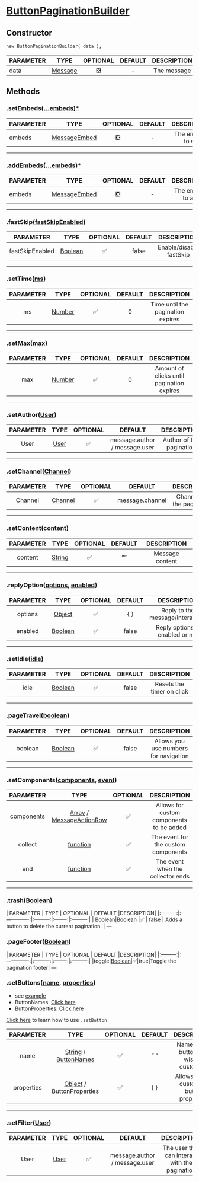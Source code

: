 <h1 id="buttonpaginationbuilder"><ins>ButtonPaginationBuilder</ins></h1>
<h2 id="constructor">Constructor</h2>
<div class="language-js highlighter-rouge"><div class="highlight"><pre class="highlight"><code><span class="k">new</span> <span class="nx">ButtonPaginationBuilder</span><span class="p">(</span> <span class="nx">data</span> <span class="p">);</span>
</code></pre></div></div>
<table>
  <thead>
    <tr>
      <th>PARAMETER</th>
      <th>TYPE</th>
      <th style="text-align: center">OPTIONAL</th>
      <th style="text-align: center">DEFAULT</th>
      <th style="text-align: center">DESCRIPTION</th>
    </tr>
  </thead>
  <tbody>
    <tr>
      <td>data</td>
      <td><a href="">Message</a></td>
      <td style="text-align: center">❎</td>
      <td style="text-align: center">-</td>
      <td style="text-align: center">The message</td>
    </tr>
  </tbody>
</table>

<h2 id="methods">Methods</h2>

<h3 id="setembedsembeds">.setEmbeds(<a href="">…embeds</a>)<a href="">*</a></h3>
<table>
  <thead>
    <tr>
      <th>PARAMETER</th>
      <th>TYPE</th>
      <th style="text-align: center">OPTIONAL</th>
      <th style="text-align: center">DEFAULT</th>
      <th style="text-align: center">DESCRIPTION</th>
    </tr>
  </thead>
  <tbody>
    <tr>
      <td>embeds</td>
      <td><a href="">MessageEmbed</a></td>
      <td style="text-align: center">❎</td>
      <td style="text-align: center">-</td>
      <td style="text-align: center">The embeds to set</td>
    </tr>
  </tbody>
</table>

<hr />

<h3 id="addembedsembeds">.addEmbeds(<a href="">…embeds</a>)<a href="">*</a></h3>
<table>
  <thead>
    <tr>
      <th>PARAMETER</th>
      <th>TYPE</th>
      <th style="text-align: center">OPTIONAL</th>
      <th style="text-align: center">DEFAULT</th>
      <th style="text-align: center">DESCRIPTION</th>
    </tr>
  </thead>
  <tbody>
    <tr>
      <td>embeds</td>
      <td><a href="">MessageEmbed</a></td>
      <td style="text-align: center">❎</td>
      <td style="text-align: center">-</td>
      <td style="text-align: center">The embeds to add</td>
    </tr>
  </tbody>
</table>

<hr />

<h3 id="fastskipfastskipenabled">.fastSkip(<a href="">fastSkipEnabled</a>)</h3>

<table>
  <thead>
    <tr>
      <th>PARAMETER</th>
      <th>TYPE</th>
      <th style="text-align: center">OPTIONAL</th>
      <th style="text-align: center">DEFAULT</th>
      <th style="text-align: center">DESCRIPTION</th>
    </tr>
  </thead>
  <tbody>
    <tr>
      <td>fastSkipEnabled</td>
      <td><a href="">Boolean</a></td>
      <td style="text-align: center">✅</td>
      <td style="text-align: center">false</td>
      <td style="text-align: center">Enable/disable fastSkip</td>
    </tr>
  </tbody>
</table>

<hr />

<h3 id="settimems">.setTime(<a href="">ms</a>)</h3>

<table>
  <thead>
    <tr>
      <th style="text-align: center">PARAMETER</th>
      <th style="text-align: center">TYPE</th>
      <th style="text-align: center">OPTIONAL</th>
      <th style="text-align: center">DEFAULT</th>
      <th style="text-align: center">DESCRIPTION</th>
    </tr>
  </thead>
  <tbody>
    <tr>
      <td style="text-align: center">ms</td>
      <td style="text-align: center"><a href="">Number</a></td>
      <td style="text-align: center">✅</td>
      <td style="text-align: center">0</td>
      <td style="text-align: center">Time until the pagination expires</td>
    </tr>
  </tbody>
</table>

<hr />

<h3 id="setmaxmax">.setMax(<a href="">max</a>)</h3>

<table>
  <thead>
    <tr>
      <th style="text-align: center">PARAMETER</th>
      <th style="text-align: center">TYPE</th>
      <th style="text-align: center">OPTIONAL</th>
      <th style="text-align: center">DEFAULT</th>
      <th style="text-align: center">DESCRIPTION</th>
    </tr>
  </thead>
  <tbody>
    <tr>
      <td style="text-align: center">max</td>
      <td style="text-align: center"><a href="">Number</a></td>
      <td style="text-align: center">✅</td>
      <td style="text-align: center">0</td>
      <td style="text-align: center">Amount of clicks until pagination expires</td>
    </tr>
  </tbody>
</table>

<hr />

<h3 id="setauthoruser">.setAuthor(<a href="https://discord.com/developers/docs/resources/user">User</a>)</h3>

<table>
  <thead>
    <tr>
      <th style="text-align: center">PARAMETER</th>
      <th style="text-align: center">TYPE</th>
      <th style="text-align: center">OPTIONAL</th>
      <th style="text-align: center">DEFAULT</th>
      <th style="text-align: center">DESCRIPTION</th>
    </tr>
  </thead>
  <tbody>
    <tr>
      <td style="text-align: center">User</td>
      <td style="text-align: center"><a href="https://discord.com/developers/docs/resources/user">User</a></td>
      <td style="text-align: center">✅</td>
      <td style="text-align: center">message.author / message.user</td>
      <td style="text-align: center">Author of the pagination</td>
    </tr>
  </tbody>
</table>

<hr />

<h3 id="setchannelchannel">.setChannel(<a href="https://discord.com/developers/docs/resources/channel">Channel</a>)</h3>

<table>
  <thead>
    <tr>
      <th style="text-align: center">PARAMETER</th>
      <th style="text-align: center">TYPE</th>
      <th style="text-align: center">OPTIONAL</th>
      <th style="text-align: center">DEFAULT</th>
      <th style="text-align: center">DESCRIPTION</th>
    </tr>
  </thead>
  <tbody>
    <tr>
      <td style="text-align: center">Channel</td>
      <td style="text-align: center"><a href="https://discord.com/developers/docs/resources/channel">Channel</a></td>
      <td style="text-align: center">✅</td>
      <td style="text-align: center">message.channel</td>
      <td style="text-align: center">Channel for the pagination</td>
    </tr>
  </tbody>
</table>

<hr />

<h3 id="setcontentcontent">.setContent(<a href="">content</a>)</h3>

<table>
  <thead>
    <tr>
      <th style="text-align: center">PARAMETER</th>
      <th style="text-align: center">TYPE</th>
      <th style="text-align: center">OPTIONAL</th>
      <th style="text-align: center">DEFAULT</th>
      <th style="text-align: center">DESCRIPTION</th>
    </tr>
  </thead>
  <tbody>
    <tr>
      <td style="text-align: center">content</td>
      <td style="text-align: center"><a href="">String</a></td>
      <td style="text-align: center">✅</td>
      <td style="text-align: center">””</td>
      <td style="text-align: center">Message content</td>
    </tr>
  </tbody>
</table>

<hr />

<h3 id="replyoptionoptions-enabled">.replyOption(<a href="">options</a>, <a href="">enabled</a>)</h3>

<table>
  <thead>
    <tr>
      <th style="text-align: center">PARAMETER</th>
      <th style="text-align: center">TYPE</th>
      <th style="text-align: center">OPTIONAL</th>
      <th style="text-align: center">DEFAULT</th>
      <th style="text-align: center">DESCRIPTION</th>
    </tr>
  </thead>
  <tbody>
    <tr>
      <td style="text-align: center">options</td>
      <td style="text-align: center"><a href="">Object</a></td>
      <td style="text-align: center">✅</td>
      <td style="text-align: center">{ }</td>
      <td style="text-align: center">Reply to the message/interaction</td>
    </tr>
    <tr>
      <td style="text-align: center">enabled</td>
      <td style="text-align: center"><a href="">Boolean</a></td>
      <td style="text-align: center">✅</td>
      <td style="text-align: center">false</td>
      <td style="text-align: center">Reply options is enabled or not</td>
    </tr>
  </tbody>
</table>

<hr />
<h3 id="setidleidle">.setIdle(<a href="">idle</a>)</h3>

<table>
  <thead>
    <tr>
      <th style="text-align: center">PARAMETER</th>
      <th style="text-align: center">TYPE</th>
      <th style="text-align: center">OPTIONAL</th>
      <th style="text-align: center">DEFAULT</th>
      <th style="text-align: center">DESCRIPTION</th>
    </tr>
  </thead>
  <tbody>
    <tr>
      <td style="text-align: center">idle</td>
      <td style="text-align: center"><a href="">Boolean</a></td>
      <td style="text-align: center">✅</td>
      <td style="text-align: center">false</td>
      <td style="text-align: center">Resets the timer on click</td>
    </tr>
  </tbody>
</table>

<hr />

<h3 id="pagetravelboolean">.pageTravel(<a href="">boolean</a>)</h3>

<table>
  <thead>
    <tr>
      <th style="text-align: center">PARAMETER</th>
      <th style="text-align: center">TYPE</th>
      <th style="text-align: center">OPTIONAL</th>
      <th style="text-align: center">DEFAULT</th>
      <th style="text-align: center">DESCRIPTION</th>
    </tr>
  </thead>
  <tbody>
    <tr>
      <td style="text-align: center">boolean</td>
      <td style="text-align: center"><a href="">Boolean</a></td>
      <td style="text-align: center">✅</td>
      <td style="text-align: center">false</td>
      <td style="text-align: center">Allows you use numbers for navigation</td>
    </tr>
  </tbody>
</table>

<hr />

<h3 id="setcomponentscomponents-event">.setComponents(<a href="">components</a>, <a href="">event</a>)</h3>

<table>
  <thead>
    <tr>
      <th style="text-align: center">PARAMETER</th>
      <th style="text-align: center">TYPE</th>
      <th style="text-align: center">OPTIONAL</th>
      <th style="text-align: center">DESCRIPTION</th>
    </tr>
  </thead>
  <tbody>
    <tr>
      <td style="text-align: center">components</td>
      <td style="text-align: center"><a href="">Array</a> / <a href="https://discord.js.org/#/docs/discord.js/stable/class/MessageActionRow">MessageActionRow</a></td>
      <td style="text-align: center">✅</td>
      <td style="text-align: center">Allows for custom components to be added</td>
    </tr>
    <tr>
      <td style="text-align: center">collect</td>
      <td style="text-align: center"><a href="">function</a></td>
      <td style="text-align: center">✅</td>
      <td style="text-align: center">The event for the custom components</td>
    </tr>
    <tr>
      <td style="text-align: center">end</td>
      <td style="text-align: center"><a href="">function</a></td>
      <td style="text-align: center">✅</td>
      <td style="text-align: center">The event when the collector ends</td>
    </tr>
  </tbody>
</table>

<hr />

<h3 id="trashboolean">.trash(<a href="">Boolean</a>)</h3>

<p>| PARAMETER   |      TYPE  |  OPTIONAL  | DEFAULT |DESCRIPTION|
|:———:|:————-:|:———:|:——-:|:———:|
|    Boolean|<a href="">Boolean</a>   |✅          |   false  |  Adds a button to delete the current pagination.  |
—</p>
<h3 id="pagefooterboolean">.pageFooter(<a href="">Boolean</a>)</h3>
<p>| PARAMETER   |      TYPE  |  OPTIONAL  | DEFAULT |DESCRIPTION|
|:———:|:————-:|:———:|:——-:|:———:|
|toggle|<a href="">Boolean</a>|✅|true|Toggle the pagination footer|
—</p>

<h3 id="setbuttonsname-properties">.setButtons(<a href="">name</a>, <a href="">properties</a>)</h3>
<ul>
  <li>see <a href="https://github.com/MrPotato30/spudjs-docs/blob/main/docs/packages/ButtonPaginationBuilder/ButtonData.md#example">example</a></li>
  <li>ButtonNames: <a href="https://github.com/MrPotato30/spudjs-docs/blob/main/docs/packages/ButtonPaginationBuilder/ButtonData.md#buttonnames">Click here</a></li>
  <li>ButtonProperties: <a href="https://github.com/MrPotato30/spudjs-docs/blob/main/docs/packages/ButtonPaginationBuilder/ButtonData.md#buttonproperties">Click here</a></li>
</ul>

<p><a href="https://github.com/MrPotato30/spudjs-docs/blob/main/docs/packages/ButtonPaginationBuilder/ButtonData.md">Click here</a> to learn how to use <code class="language-plaintext highlighter-rouge">.setButton</code></p>

<table>
  <thead>
    <tr>
      <th style="text-align: center">PARAMETER</th>
      <th style="text-align: center">TYPE</th>
      <th style="text-align: center">OPTIONAL</th>
      <th style="text-align: center">DEFAULT</th>
      <th style="text-align: center">DESCRIPTION</th>
    </tr>
  </thead>
  <tbody>
    <tr>
      <td style="text-align: center">name</td>
      <td style="text-align: center"><a href="">String</a> / <a href="https://github.com/MrPotato30/spudjs-docs/blob/main/docs/packages/ButtonPaginationBuilder/ButtonData.md#buttonnames">ButtonNames</a></td>
      <td style="text-align: center">✅</td>
      <td style="text-align: center">” “</td>
      <td style="text-align: center">Name of the button you wish to customize</td>
    </tr>
    <tr>
      <td style="text-align: center">properties</td>
      <td style="text-align: center"><a href="">Object</a> / <a href="https://github.com/MrPotato30/spudjs-docs/blob/main/docs/packages/ButtonPaginationBuilder/ButtonData.md#buttonproperties">ButtonProperties</a></td>
      <td style="text-align: center">✅</td>
      <td style="text-align: center">{ }</td>
      <td style="text-align: center">Allows you to customize button properties</td>
    </tr>
  </tbody>
</table>

<hr />

<h3 id="setfilteruser">.setFilter(<a href="https://discord.com/developers/docs/resources/user">User</a>)</h3>

<table>
  <thead>
    <tr>
      <th style="text-align: center">PARAMETER</th>
      <th style="text-align: center">TYPE</th>
      <th style="text-align: center">OPTIONAL</th>
      <th style="text-align: center">DEFAULT</th>
      <th style="text-align: center">DESCRIPTION</th>
    </tr>
  </thead>
  <tbody>
    <tr>
      <td style="text-align: center">User</td>
      <td style="text-align: center"><a href="https://discord.com/developers/docs/resources/user">User</a></td>
      <td style="text-align: center">✅</td>
      <td style="text-align: center">message.author / message.user</td>
      <td style="text-align: center">The user that can interact with the pagination</td>
    </tr>
  </tbody>
</table>
